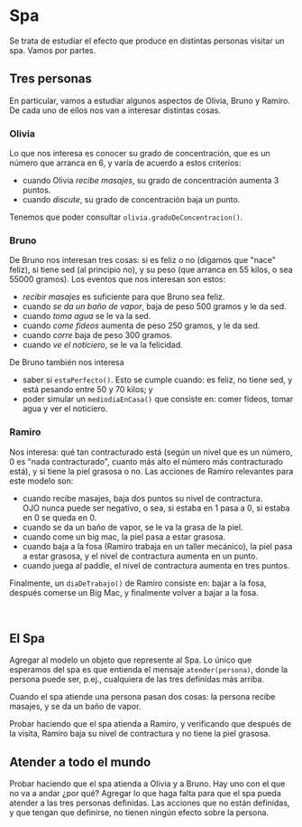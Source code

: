 # Spa

Se trata de estudiar el efecto que produce en distintas personas visitar un spa. Vamos por partes.


## Tres personas

En particular, vamos a estudiar algunos aspectos de Olivia, Bruno y Ramiro. De cada uno de ellos nos 
van a interesar distintas cosas.


### Olivia
Lo que nos interesa es conocer su grado de concentración, que es un número que arranca en 6, y varía 
de acuerdo a estos criterios:
- cuando Olivia _recibe masajes_, su grado de concentración aumenta 3 puntos.
- cuando _discute_, su grado de concentración baja un punto.

Tenemos que poder consultar `olivia.gradoDeConcentracion()`.


### Bruno
De Bruno nos interesan tres cosas: si es feliz o no (digamos que "nace" feliz), si tiene sed 
(al principio no), y su peso (que arranca en 55 kilos, o sea 55000 gramos). Los eventos que nos interesan son estos:
- _recibir masajes_ es suficiente para que Bruno sea feliz.
- cuando _se da un baño de vapor_, baja de peso 500 gramos y le da sed.
- cuando _toma agua_ se le va la sed.
- cuando _come fideos_ aumenta de peso 250 gramos, y le da sed.
- cuando _corre_ baja de peso 300 gramos.
- cuando _ve el noticiero_, se le va la felicidad.

De Bruno también nos interesa 
- saber si `estaPerfecto()`. Esto se cumple cuando: es feliz, no tiene sed, y está pesando entre 50 y 70 kilos; y
- poder simular un `mediodiaEnCasa()` que consiste en: comer fideos, tomar agua y ver el noticiero.



### Ramiro
Nos interesa: qué tan contracturado está (según un nivel que es un número, 0 es "nada contracturado", 
cuanto más alto el número más contracturado está), y si tiene la piel grasosa o no. Las acciones de 
Ramiro relevantes para este modelo son:
- cuando recibe masajes, baja dos puntos su nivel de contractura. <br> OJO nunca puede ser negativo, 
o sea, si estaba en 1 pasa a 0, si estaba en 0 se queda en 0.
- cuando se da un baño de vapor, se le va la grasa de la piel.
- cuando come un big mac, la piel pasa a estar grasosa.
- cuando baja a la fosa (Ramiro trabaja en un taller mecánico), la piel pasa a estar grasosa, y el 
nivel de contractura aumenta en un punto.
- cuando juega al paddle, el nivel de contractura aumenta en tres puntos.


Finalmente, un `diaDeTrabajo()` de Ramiro consiste en: bajar a la fosa, después comerse un Big Mac, 
y finalmente volver a bajar a la fosa.

<br>

## El Spa

Agregar al modelo un objeto que represente al Spa. Lo único que esperamos del spa es 
que entienda el mensaje `atender(persona)`, donde la persona puede ser, p.ej., cualquiera de las tres definidas más arriba.

Cuando el spa atiende una persona pasan dos cosas: la persona recibe masajes, y se da un baño de vapor.

Probar haciendo que el spa atienda a Ramiro, y verificando que después de la visita, 
Ramiro baja su nivel de contractura y no tiene la piel grasosa.


## Atender a todo el mundo

Probar haciendo que el spa atienda a Olivia y a Bruno. Hay uno con el 
que no va a andar ¿por qué? Agregar lo que haga falta para que el spa 
pueda atender a las tres personas definidas. Las acciones que no están 
definidas, y que tengan que definirse, no tienen ningún efecto sobre la persona. 
